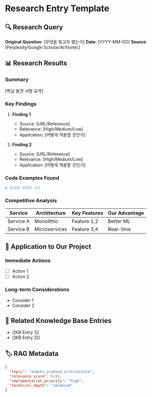# Research Entry Template

## 🔍 Research Query
**Original Question**: [무엇을 찾고자 했는가]
**Date**: [YYYY-MM-DD]
**Source**: [Perplexity/Google Scholar/ArXiv/etc]

## 📊 Research Results

### Summary
[핵심 발견 사항 요약]

### Key Findings
1. **Finding 1**
   - Source: [URL/Reference]
   - Relevance: [High/Medium/Low]
   - Application: [어떻게 적용할 것인가]

2. **Finding 2**
   - Source: [URL/Reference]
   - Relevance: [High/Medium/Low]
   - Application: [어떻게 적용할 것인가]

### Code Examples Found
```python
# 발견한 유용한 코드
```

### Competitive Analysis
| Service | Architecture | Key Features | Our Advantage |
|---------|-------------|--------------|---------------|
| Service A | Monolithic | Feature 1,2 | Better ML |
| Service B | Microservices | Feature 3,4 | Real-time |

## 🎯 Application to Our Project

### Immediate Actions
- [ ] Action 1
- [ ] Action 2

### Long-term Considerations
- Consider 1
- Consider 2

## 🔗 Related Knowledge Base Entries
- [[KB Entry 1]]
- [[KB Entry 2]]

## 🏷️ RAG Metadata
```json
{
  "topic": "kimchi_premium_architecture",
  "relevance_score": 0.95,
  "implementation_priority": "high",
  "technical_depth": "advanced"
}
```